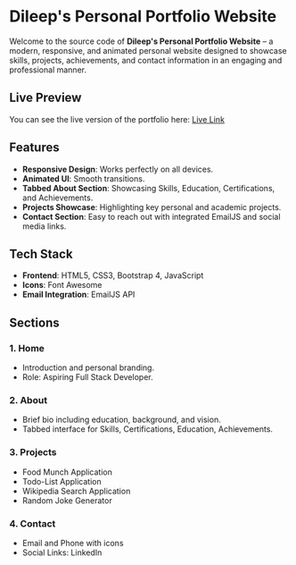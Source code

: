 # Dileep's Personal Portfolio Website

Welcome to the source code of **Dileep's Personal Portfolio Website** – a modern, responsive, and animated personal website designed to showcase skills, projects, achievements, and contact information in an engaging and professional manner.

## Live Preview

You can see the live version of the portfolio here: [Live Link](#)

## Features

- **Responsive Design**: Works perfectly on all devices.
- **Animated UI**: Smooth transitions.
- **Tabbed About Section**: Showcasing Skills, Education, Certifications, and Achievements.
- **Projects Showcase**: Highlighting key personal and academic projects.
- **Contact Section**: Easy to reach out with integrated EmailJS and social media links.

## Tech Stack

- **Frontend**: HTML5, CSS3, Bootstrap 4, JavaScript
- **Icons**: Font Awesome
- **Email Integration**: EmailJS API

## Sections

### 1. Home
- Introduction and personal branding.
- Role: Aspiring Full Stack Developer.

### 2. About
- Brief bio including education, background, and vision.
- Tabbed interface for Skills, Certifications, Education, Achievements.

### 3. Projects
- Food Munch Application
- Todo-List Application
- Wikipedia Search Application
- Random Joke Generator

### 4. Contact
- Email and Phone with icons
- Social Links: LinkedIn
